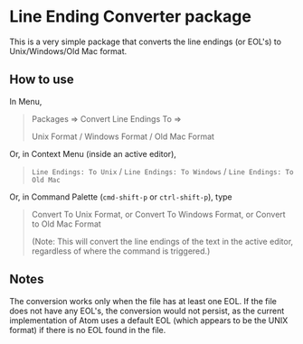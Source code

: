 # Line Ending Converter package

This is a very simple package that converts the line endings (or EOL's) to Unix/Windows/Old Mac format.

## How to use

In Menu,
> Packages => Convert Line Endings To =>
>
> Unix Format / Windows Format / Old Mac Format

Or, in Context Menu (inside an active editor),
> `Line Endings: To Unix` / `Line Endings: To Windows` /
> `Line Endings: To Old Mac`

Or, in Command Palette (`cmd-shift-p` or `ctrl-shift-p`), type
> Convert To Unix Format, or Convert To Windows Format, or Convert to Old Mac Format
>
> (Note: This will convert the line endings of the text in the active editor, regardless of where the command is triggered.)

## Notes
The conversion works only when the file has at least one EOL. If the file does not have any EOL's, the conversion would not persist, as the current implementation of Atom uses a default EOL (which appears to be the UNIX format) if there is no EOL found in the file.
